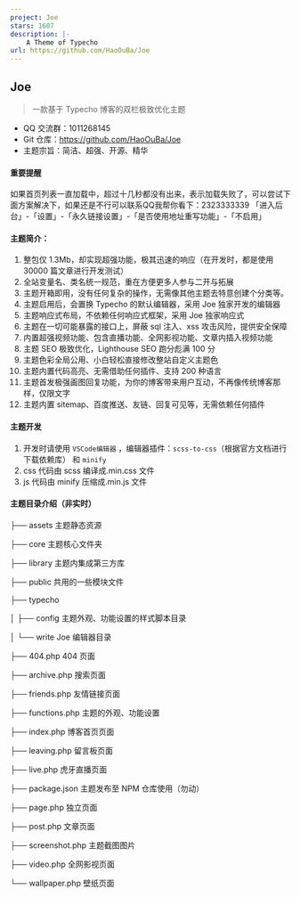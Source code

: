```yaml
---
project: Joe
stars: 1607
description: |-
    A Theme of Typecho
url: https://github.com/HaoOuBa/Joe
---
```


## Joe

> 一款基于 Typecho 博客的双栏极致优化主题

- QQ 交流群：1011268145
- Git 仓库：https://github.com/HaoOuBa/Joe
- 主题宗旨：简洁、超强、开源、精华

#### 重要提醒

如果首页列表一直加载中，超过十几秒都没有出来，表示加载失败了，可以尝试下面方案解决下，如果还是不行可以联系QQ我帮你看下：2323333339
「进入后台」-「设置」-「永久链接设置」-「是否使用地址重写功能」-「不启用」

#### 主题简介：

1. 整包仅 1.3Mb，却实现超强功能，极其迅速的响应（在开发时，都是使用 30000 篇文章进行开发测试）
2. 全站变量名、类名统一规范，重在方便更多人参与二开与拓展
3. 主题开箱即用，没有任何复杂的操作，无需像其他主题去特意创建个分类等。
4. 主题启用后，会置换 Typecho 的默认编辑器，采用 Joe 独家开发的编辑器
5. 主题响应式布局，不依赖任何响应式框架，采用 Joe 独家响应式
6. 主题在一切可能暴露的接口上，屏蔽 sql 注入、xss 攻击风险，提供安全保障
7. 内置超强视频功能、包含直播功能、全网影视功能、文章内插入视频功能
8. 主题 SEO 极致优化，Lighthouse SEO 跑分彪满 100 分
9. 主题色彩全局公用、小白轻松直接修改整站自定义主题色
10. 主题内置代码高亮、无需借助任何插件、支持 200 种语言
11. 主题首发极强画图回复功能，为你的博客带来用户互动，不再像传统博客那样，仅限文字
12. 主题内置 sitemap、百度推送、友链、回复可见等，无需依赖任何插件

#### 主题开发

1. 开发时请使用 `VSCode编辑器` ，编辑器插件：`scss-to-css`（根据官方文档进行下载依赖库） 和 `minify`
2. css 代码由 scss 编译成.min.css 文件
3. js 代码由 minify 压缩成.min.js 文件

#### 主题目录介绍（非实时）

├── assets 主题静态资源

├── core 主题核心文件夹

├── library 主题内集成第三方库

├── public 共用的一些模块文件

├── typecho

│ ├── config 主题外观、功能设置的样式脚本目录

│ └── write Joe 编辑器目录

├── 404.php 404 页面

├── archive.php 搜索页面

├── friends.php 友情链接页面

├── functions.php 主题的外观、功能设置

├── index.php 博客首页页面

├── leaving.php 留言板页面

├── live.php 虎牙直播页面

├── package.json 主题发布至 NPM 仓库使用（勿动）

├── page.php 独立页面

├── post.php 文章页面

├── screenshot.php 主题截图图片

├── video.php 全网影视页面

└── wallpaper.php 壁纸页面

